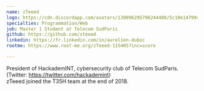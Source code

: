 ```yaml
---
name: zTeeed
logo: https://cdn.discordapp.com/avatars/139096295796244480/5c10e14799cf67f9faae92d118ca0831.png
specialties: Programmation/Web
job: Master 1 Student at Telecom SudParis
github: https://github.com/zteeed
linkedin: https://fr.linkedin.com/in/aurelien-duboc
rootme: https://www.root-me.org/zTeeed-115405?inc=score

---
```

President of HackademINT, cybersecurity club of Telecom SudParis.<br /> 
(Twitter: <a href="https://twitter.com/hackademint">https://twitter.com/hackademint</a>)<br /> 
zTeeed joined the T35H team at the end of 2018.
